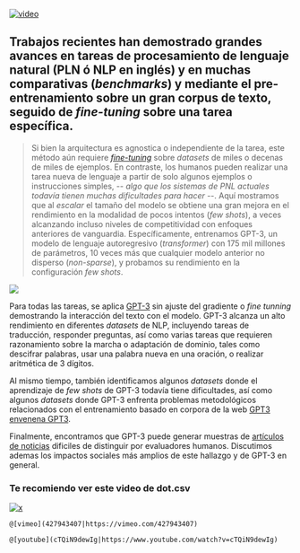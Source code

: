 [![video](https://user-images.githubusercontent.com/12854504/88527139-7e6e8a00-cfc2-11ea-8257-731940fbf78e.gif)](https://platzi.com/comunidad/esto-me-trasnocha-la-consola-semantica/)


## Trabajos recientes han demostrado grandes avances en tareas de procesamiento de lenguaje natural (PLN ó NLP en inglés) y en muchas comparativas (_benchmarks_) y  mediante el pre-entrenamiento sobre un gran corpus de texto, seguido de _fine-tuning_ sobre una tarea específica. 


> Si bien la arquitectura es agnostica o independiente de la tarea, este método aún requiere _[fine-tuning](#)_ sobre _datasets_ de miles o decenas de miles de ejemplos. En contraste, los humanos pueden realizar una tarea nueva de lenguaje a partir de solo algunos ejemplos o instrucciones simples, -- _algo que los sistemas de PNL actuales todavía tienen muchas dificultades para hacer_ --. Aquí mostramos que al _escalar_ el tamaño del modelo se obtiene una gran mejora en el rendimiento en la modalidad de pocos intentos (_few shots_), a veces alcanzando incluso niveles de competitividad con enfoques anteriores de vanguardia. Específicamente, entrenamos GPT-3, un modelo de lenguaje autoregresivo (_transformer_) con 175 mil millones de parámetros, 10 veces más que cualquier modelo anterior no disperso (_non-sparse_), y probamos su rendimiento en la configuración _few shots_. 


[![](https://static.platzi.com/media/user_upload/EdGTFTcUMAEqlXf-1ff13759-a314-4e29-8099-ec229a12723c.jpg)](https://platzi.com/comunidad/mckay-wrigley-chateando-con-openai-gpt-3/)


Para todas las tareas, se aplica [GPT-3](#) sin ajuste del gradiente o _fine tunning_ demostrando la interacción del texto con el modelo. GPT-3 alcanza un alto rendimiento en diferentes _datasets_ de NLP, incluyendo tareas de traducción, responder preguntas, así como varias tareas que requieren razonamiento sobre la marcha o adaptación de dominio, tales como descifrar palabras, usar una palabra nueva en una oración, o realizar aritmética de 3 dígitos. 

Al mismo tiempo, también identificamos algunos _datasets_ donde el aprendizaje de _few shots_ de GPT-3 todavía tiene dificultades, así como algunos _datasets_ donde GPT-3 enfrenta problemas metodológicos relacionados con el entrenamiento basado en corpora de la web [GPT3 envenena GPT3](https://www.youtube.com/watch?v=VJ2mIFLxVTk). 

Finalmente, encontramos que GPT-3 puede generar muestras de [artículos de noticias](https://www.theverge.com/2020/5/30/21275524/microsoft-news-msn-layoffs-artificial-intelligence-ai-replacements) dificiles de distinguir por evaluadores humanos. Discutimos ademas los impactos sociales más amplios de este hallazgo y de GPT-3 en general.

### Te recomiendo ver este video de dot.csv

[![x](https://i1.ytimg.com/vi/cTQiN9dewIg/mqdefault.jpg "mqdefault")](https://www.youtube.com/watch?v=cTQiN9dewIg)

`@[vimeo](427943407|https://vimeo.com/427943407)`

`@[youtube](cTQiN9dewIg|https://www.youtube.com/watch?v=cTQiN9dewIg)`



